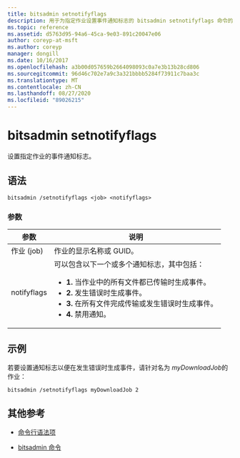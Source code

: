 ```yaml
---
title: bitsadmin setnotifyflags
description: 用于为指定作业设置事件通知标志的 bitsadmin setnotifyflags 命令的参考文章。
ms.topic: reference
ms.assetid: d5763d95-94a6-45ca-9e03-891c20047e06
author: coreyp-at-msft
ms.author: coreyp
manager: dongill
ms.date: 10/16/2017
ms.openlocfilehash: a3b00d057659b2664098093c0a7e3b13b28cd806
ms.sourcegitcommit: 96d46c702e7a9c3a321bbbb5284f73911c7baa3c
ms.translationtype: MT
ms.contentlocale: zh-CN
ms.lasthandoff: 08/27/2020
ms.locfileid: "89026215"
---
```

# <a name="bitsadmin-setnotifyflags"></a>bitsadmin setnotifyflags

设置指定作业的事件通知标志。

## <a name="syntax"></a>语法

```
bitsadmin /setnotifyflags <job> <notifyflags>
```

### <a name="parameters"></a>参数

| 参数 | 说明 |
| --------- | ----------- |
| 作业 (job) | 作业的显示名称或 GUID。 |
| notifyflags | 可以包含以下一个或多个通知标志，其中包括：<ul><li>**1.** 当作业中的所有文件都已传输时生成事件。</li><li>**2.** 发生错误时生成事件。</li><li>**3.** 在所有文件完成传输或发生错误时生成事件。</li><li>**4.** 禁用通知。</li></ul> |

## <a name="examples"></a>示例

若要设置通知标志以便在发生错误时生成事件，请针对名为 *myDownloadJob*的作业：

```
bitsadmin /setnotifyflags myDownloadJob 2
```

## <a name="additional-references"></a>其他参考

- [命令行语法项](command-line-syntax-key.md)

- [bitsadmin 命令](bitsadmin.md)
